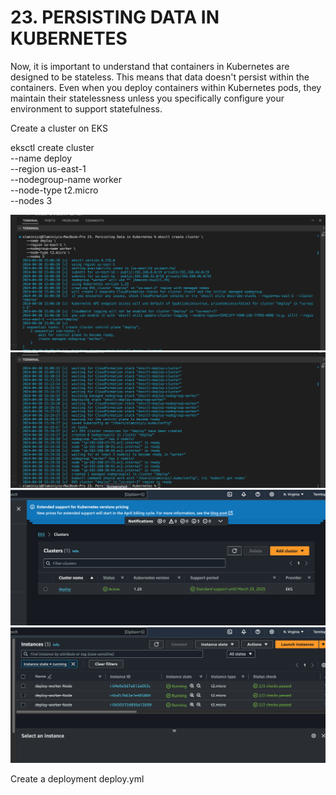 # 23. PERSISTING DATA IN KUBERNETES

Now, it is important to understand that containers in Kubernetes are designed to be stateless. This means that data doesn't persist within the containers. Even when you deploy containers within Kubernetes pods, they maintain their statelessness unless you specifically configure your environment to support statefulness.

Create a cluster on EKS

eksctl create cluster \
  --name deploy \
  --region us-east-1 \
  --nodegroup-name worker \
  --node-type t2.micro \
  --nodes 3

![alt text](images/1.1.png)
![alt text](images/1.2.png)
![alt text](images/1.3.png)
![alt text](images/1.4.png)


Create a deployment deploy.yml